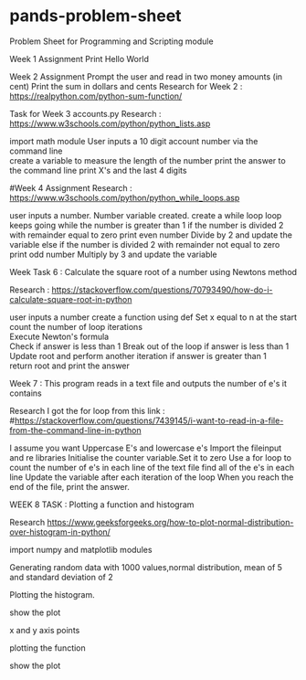 # pands-problem-sheet
Problem Sheet for Programming and Scripting module

Week 1 Assignment
Print Hello World

Week 2 Assignment
Prompt the user and read in two money amounts (in cent)
Print the sum in dollars and cents
Research for Week 2 : https://realpython.com/python-sum-function/

Task for Week 3 accounts.py
Research : https://www.w3schools.com/python/python_lists.asp

import math module
User inputs a 10 digit account number via the command line  
create a variable to measure the length of the number
print the answer to the command line
print X's and the last 4 digits

#Week 4 Assignment
Research : https://www.w3schools.com/python/python_while_loops.asp

user inputs a number. Number variable created.
create a while loop
loop keeps going while the number is greater than 1
if the number is divided 2 with remainder equal to zero
print even number
Divide by 2 and update the variable 
else if the number is divided 2 with remainder not equal to zero
print odd number 
Multiply by 3 and update the variable

Week Task 6 : Calculate the square root of a number using Newtons method 
 
Research : https://stackoverflow.com/questions/70793490/how-do-i-calculate-square-root-in-python

user inputs a number
create a function using def 
Set x equal to n at the start
count the number of loop iterations     
Execute Newton's formula        
Check if answer is less than 1
Break out of the loop if answer is less than 1
Update root and perform another iteration if answer is greater than 1          
return root and print the answer


Week 7 : This program reads in a text file and outputs the number of e's it contains

Research
I got the for loop from this link :
#https://stackoverflow.com/questions/7439145/i-want-to-read-in-a-file-from-the-command-line-in-python

I assume you want Uppercase E's and lowercase e's
Import the fileinput and re libraries
Initialise the counter variable.Set it to zero
Use a for loop to count the number of e's in each line of the text file
find all of the e's in each line
Update the variable after each iteration of the loop
When you reach the end of the file, print the answer.

WEEK 8 TASK : Plotting a function and histogram

Research
https://www.geeksforgeeks.org/how-to-plot-normal-distribution-over-histogram-in-python/

import numpy and matplotlib modules
 
Generating random data with  1000 values,normal distribution, mean of 5 and standard deviation of 2 
  
Plotting the histogram.

show the plot  

x and y axis points

plotting the function

show the plot
